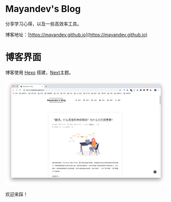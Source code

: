 # Mayandev's Blog

分享学习心得，以及一些高效率工具。

博客地址：[https://mayandev.github.io](https://mayandev.github.io)

# 博客界面

博客使用 [Hexo](https://hexo.io/) 搭建，[Next](https://theme-next.iissnan.com/)主题。

![](https://raw.githubusercontent.com/Mayandev/mayandev_blog_image/master/blog/my-blog.png)

欢迎来踩！
